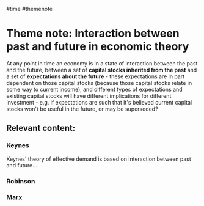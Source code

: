 #time #themenote

# Theme note: Interaction between past and future in economic theory

At any point in time an economy is in a state of interaction between the past and the future, between a set of **capital stocks inherited from the past** and a set of **expectations about the future** - these expectations are in part dependent on those capital stocks (because those capital stocks relate in some way to current income), and different types of expectations and existing capital stocks will have different implications for different investment - e.g. if expectations are such that it's believed current capital stocks won't be useful in the future, or may be superseded?

## Relevant content:

### Keynes

Keynes' theory of effective demand is based on interaction between past and future…

### Robinson

### Marx